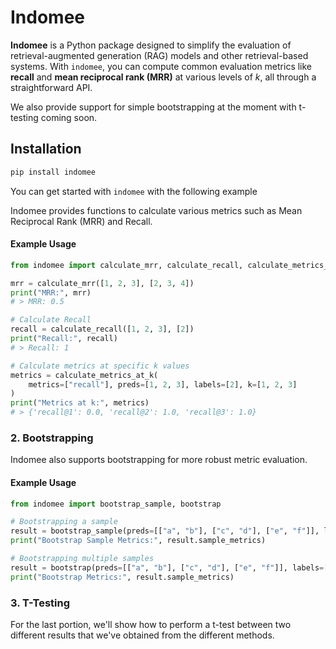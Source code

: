 # Indomee

**Indomee** is a Python package designed to simplify the evaluation of retrieval-augmented generation (RAG) models and other retrieval-based systems. With `indomee`, you can compute common evaluation metrics like **recall** and **mean reciprocal rank (MRR)** at various levels of _k_, all through a straightforward API.

We also provide support for simple bootstrapping at the moment with t-testing coming soon.

## Installation

```bash
pip install indomee
```

You can get started with `indomee` with the following example

Indomee provides functions to calculate various metrics such as Mean Reciprocal Rank (MRR) and Recall.

#### Example Usage

```python
from indomee import calculate_mrr, calculate_recall, calculate_metrics_at_k

mrr = calculate_mrr([1, 2, 3], [2, 3, 4])
print("MRR:", mrr)
# > MRR: 0.5

# Calculate Recall
recall = calculate_recall([1, 2, 3], [2])
print("Recall:", recall)
# > Recall: 1

# Calculate metrics at specific k values
metrics = calculate_metrics_at_k(
    metrics=["recall"], preds=[1, 2, 3], labels=[2], k=[1, 2, 3]
)
print("Metrics at k:", metrics)
# > {'recall@1': 0.0, 'recall@2': 1.0, 'recall@3': 1.0}
```

### 2. Bootstrapping

Indomee also supports bootstrapping for more robust metric evaluation.

#### Example Usage

```python
from indomee import bootstrap_sample, bootstrap

# Bootstrapping a sample
result = bootstrap_sample(preds=[["a", "b"], ["c", "d"], ["e", "f"]], labels=[["a", "b"], ["c", "d"], ["e", "f"]], n_samples=10, metrics=["recall"], k=[1, 2, 3])
print("Bootstrap Sample Metrics:", result.sample_metrics)

# Bootstrapping multiple samples
result = bootstrap(preds=[["a", "b"], ["c", "d"], ["e", "f"]], labels=[["a", "b"], ["c", "d"], ["e", "f"]], n_samples=10, n_iterations=10, metrics=["recall"], k=[1, 2, 3])
print("Bootstrap Metrics:", result.sample_metrics)
```

### 3. T-Testing

For the last portion, we'll show how to perform a t-test between two different results that we've obtained from the different methods.
